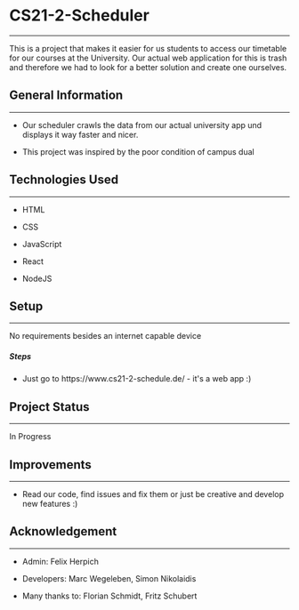 <h1>CS21-2-Scheduler</h1>
<hr><p>This is a project that makes it easier for us students to access our timetable for our courses at the University. Our actual web application for this is trash and therefore we had to look for a better solution and create one ourselves.</p><h2>General Information</h2>
<hr><ul>
<li>Our scheduler crawls the data from our actual university app und displays it way faster and nicer.</li>
</ul><ul>
<li>This project was inspired by the poor condition of campus dual</li>
</ul><h2>Technologies Used</h2>
<hr><ul>
<li>HTML</li>
</ul><ul>
<li>CSS</li>
</ul><ul>
<li>JavaScript</li>
</ul><ul>
<li>React</li>
</ul><ul>
<li>NodeJS</li>
</ul><h2>Setup</h2>
<hr><p>No requirements besides an internet capable device</p><h5>Steps</h5><ul>
<li>Just go to https://www.cs21-2-schedule.de/ - it's a web app :)</li>
</ul><h2>Project Status</h2>
<hr><p>In Progress</p><h2>Improvements</h2>
<hr><ul>
<li>Read our code, find issues and fix them or just be creative and develop new features :)</li>
</ul><h2>Acknowledgement</h2>
<hr><ul>
<li>Admin: Felix Herpich</li>
</ul><ul>
<li>Developers: Marc Wegeleben, Simon Nikolaidis</li>
</ul><ul>
<li>Many thanks to: Florian Schmidt, Fritz Schubert</li>
</ul>
